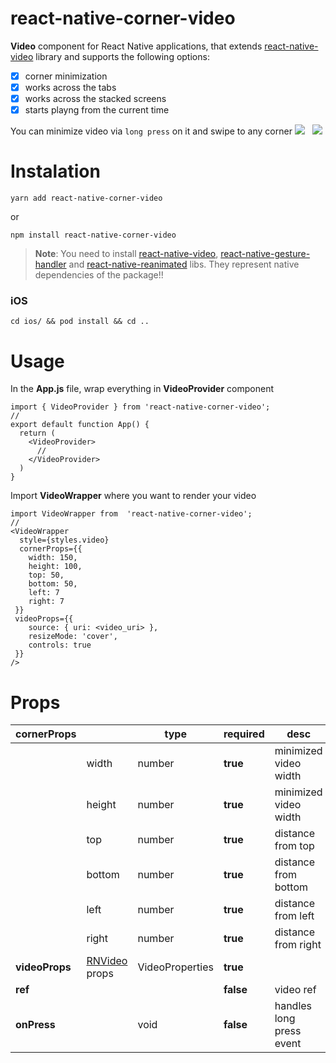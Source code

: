 # react-native-corner-video
**Video** component for React Native applications, that extends [react-native-video](https://github.com/react-native-video/react-native-video) library and supports the following options:

 - [x] corner minimization
 - [x] works across the tabs
 - [x] works across the stacked screens
 - [x] starts playng from the current time

You can minimize video via `long press` on it and swipe to any corner
<img src="https://media1.giphy.com/media/iL8ct1yWqcAYWxN6mO/giphy.gif" /> &nbsp; <img src="https://media1.giphy.com/media/3DTnHEQv2r9x0TgpaK/giphy.gif" />

# Instalation

    yarn add react-native-corner-video
or

    npm install react-native-corner-video

> **Note**: 
> You need to install [react-native-video](https://github.com/react-native-video/react-native-video), [react-native-gesture-handler](https://docs.swmansion.com/react-native-gesture-handler/docs/#installation) and [react-native-reanimated](https://docs.swmansion.com/react-native-reanimated/docs) libs. They represent native dependencies of the package!!

### iOS

    cd ios/ && pod install && cd ..

# Usage
In the **App.js** file, wrap everything in **VideoProvider** component

    import { VideoProvider } from 'react-native-corner-video';
	//
	export default function App() {
	  return (
		<VideoProvider>
		  //
		</VideoProvider>
	  )
	}

Import **VideoWrapper**  where you want to render your video

    import VideoWrapper from  'react-native-corner-video';
    //
    <VideoWrapper
	  style={styles.video}
	  cornerProps={{
		width: 150,
		height: 100,
		top: 50,
		bottom: 50,
		left: 7
		right: 7
	 }}
	 videoProps={{
	    source: { uri: <video_uri> },
	    resizeMode: 'cover',
		controls: true
	 }}
    />

# Props

|cornerProps||type|required|desc
|--|--|--|--|--|
|  |width|number|**true**|minimized video width|
|  |height|number|**true**|minimized video width|
||top|number|**true**|distance from top|
||bottom|number|**true**|distance from bottom|
||left|number|**true**|distance from left|
||right|number|**true**|distance from right|
|**videoProps**|[RNVideo](https://github.com/react-native-video/react-native-video#configurable-props) props|VideoProperties|**true**|
|**ref**|||**false**|video ref|
|**onPress**||void|**false**|handles long press event|